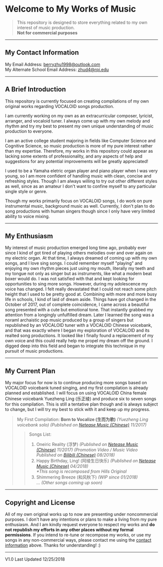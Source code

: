 # Welcome to My Works of Music

> This repository is designed to store everything related to my own interest of music production.<br/>
> **Not for commercial purposes**

---

## My Contact Information

My Email Address: berryzhu1998@outlook.com<br/>
My Alternate School Email Address: zhud4@rpi.edu

---

## A Brief Introduction

This repository is currently focused on creating compilations of my own original works regarding VOCALOID songs production.

I am currently working on my own as an extracurricular composer, lyricist, arranger, and vocaloid tuner. I always come up with my own melody and rhythm and try my best to present my own unique understanding of music production to everyone.

I am an active college student majoring in fields like Computer Science and Cognitive Science, so music production is more of my pure interest rather than my expertise. Therefore, my works in this repository could appear as lacking some extents of professionality, and any aspects of help and suggestions for any potential improvements will be greatly appreciated!

I used to be a Yamaha eletric organ player and piano player when I was very young, so I am more confident of handling music with clean, concise and refreshing styles. Though I am always willing to try out other different styles as well, since as an amateur I don't want to confine myself to any particular single style or genre. 

Though my works primarily focus on VOCALOID songs, I do work on pure instrumental music, background music as well. Currently, I don't plan to do song productions with human singers though since I only have very limited ability to voice mixing. 

---

## My Enthusiasm

My interest of music production emerged long time ago, probably ever since I kind of got tired of playing others melodies over and over again on my electric organ. At that time, I always dreamed of coming up with my own songs, and I love sing songs. I could remember myself "playing" and enjoying my own rhythm pieces just using my mouth, literally my teeth and my tongue not only as singer but as instruments, like what a modern beat boxer would do. I was not satisfied with that and kept looking for opportunities to sing more songs. However, during my adolescence my voice has changed. I felt really devastated that I could not reach some pitch height that I used to be pretty good at. Combining with more and more busy life in schools, I kind of laid of dream aside. Things have got changed in the October of 2017, out of complete coincidence, I came across a beautiful song presented with a cute but emotional tone. That instantly grabbed my attention from a longingly unfulfilled dream. Later I learned the song was a noraml archaistic pop music produced by a group of singers but republished by an VOCALOID tuner with a VOCALOID Chinese voicebank, and that was exactly where I began my exploration of VOCALOID and its realted song productions. It looked like I finally found a replacement of my own voice and this could really help me propel my dream off the ground. I digged deep into this field and began to integrate this technique in my pursuit of music productions.  

---

## My Current Plan

My major focus for now is to continue producing more songs based on VOCALOID voicebank tuned singing, and my first compilation is already planned and established. I will focus on using VOCALOID China female Chinese voicebank Yuezheng Ling (乐正绫) and produce six to seven songs for this compilation. This is still a tentative plan though and is always subject to change, but I will try my best to stick with it and keep up my progress.

> My First Compilation: **Born to Vocalize (生而为歌)** *(Yuezheng Ling voicebank solo) (Published on [Netease Music (Chinese)](https://music.163.com/#/album?id=36716617) 11/2017)*
>> Songs List:<br/>
>> 1. Oneiric Reality (浮梦) *(Published on [Netease Music (Chinese)](https://music.163.com/#/song?id=517218614) 11/2017) (Promotion Video / Music Video Published on [Bilibili (Chinese)](https://www.bilibili.com/video/av29492490/) 08/2018)*<br/>
>> 2. Happy Birthday, Ling! (阿绫生日快乐) *(Published on [Netease Music (Chinese)](https://music.163.com/#/song?id=552176689) 04/2018)*<br/> *\*This song is recomposed from Hills Original*
>> 3. Shimmering Breeze (和风秋下) *(WIP since 01/2018)*<br/>
>> *... (Other songs coming up soon)*

---

## Copyright and License

All of my own original works up to now are presenting under noncommercial purposes. I don't have any intentions or plans to make a living from my pure enthusiasm. And I am kindly request everyone to respect my works and **do not republish my efforts in any other places without my formal permissions**. If you intend to re-tune or recompose my works, or use my songs in any non-commercial ways, please contact me using the [contact information](https://github.com/BerryConcept/works-of-music/blob/master/README.md#my-contact-information) above. Thanks for understanding! :)

---

V1.0 Last Updated 12/25/2018